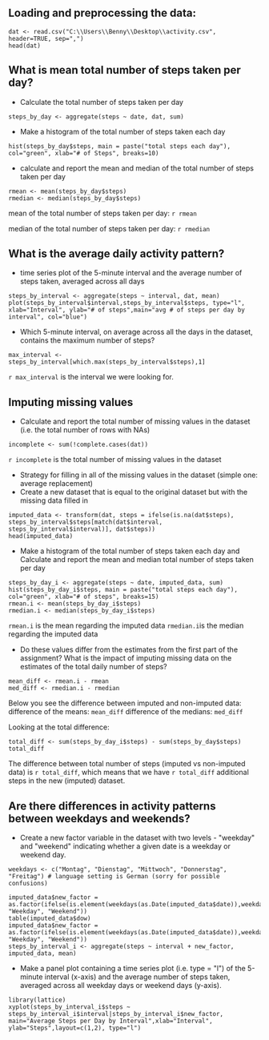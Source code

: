 

Loading and preprocessing the data:
--------------------------------------

```{r}
dat <- read.csv("C:\\Users\\Benny\\Desktop\\activity.csv", header=TRUE, sep=",")
head(dat)
```



What is mean total number of steps taken per day?
--------------------------------------------------

* Calculate the total number of steps taken per day

```{r}
steps_by_day <- aggregate(steps ~ date, dat, sum)
```



* Make a histogram of the total number of steps taken each day

```{r}
hist(steps_by_day$steps, main = paste("total steps each day"), col="green", xlab="# of Steps", breaks=10)
```



* calculate and report the mean and median of the total number of steps taken per day

```{r}
rmean <- mean(steps_by_day$steps)
rmedian <- median(steps_by_day$steps)
```


mean of the total number of steps taken per day: `r rmean`

median of the total number of steps taken per day: `r rmedian` 



What is the average daily activity pattern?
---------------------------------------------

* time series plot of the 5-minute interval and the average number of steps taken, averaged across all days

```{r}
steps_by_interval <- aggregate(steps ~ interval, dat, mean)
plot(steps_by_interval$interval,steps_by_interval$steps, type="l", xlab="Interval", ylab="# of steps",main="avg # of steps per day by interval", col="blue")
```



* Which 5-minute interval, on average across all the days in the dataset, contains the maximum number of steps?

```{r}
max_interval <- steps_by_interval[which.max(steps_by_interval$steps),1]
```

`r max_interval` is the interval we were looking for.



Imputing missing values
------------------------

* Calculate and report the total number of missing values in the dataset (i.e. the total number of rows with NAs)

```{r}
incomplete <- sum(!complete.cases(dat))
```

`r incomplete` is the total number of missing values in the dataset



* Strategy for filling in all of the missing values in the dataset (simple one: average replacement)
* Create a new dataset that is equal to the original dataset but with the missing data filled in

```{r}
imputed_data <- transform(dat, steps = ifelse(is.na(dat$steps), steps_by_interval$steps[match(dat$interval, steps_by_interval$interval)], dat$steps))
head(imputed_data)
```



* Make a histogram of the total number of steps taken each day and Calculate and report the mean and median total number of steps taken per day

```{r}
steps_by_day_i <- aggregate(steps ~ date, imputed_data, sum)
hist(steps_by_day_i$steps, main = paste("total steps each day"), col="green", xlab="# of steps", breaks=15)
rmean.i <- mean(steps_by_day_i$steps)
rmedian.i <- median(steps_by_day_i$steps)
```

`rmean.i` is the mean regarding the imputed data
`rmedian.i`is the median regarding the imputed data


* Do these values differ from the estimates from the first part of the assignment? What is the impact of imputing missing data on the estimates of the total daily number of steps?

```{r}
mean_diff <- rmean.i - rmean
med_diff <- rmedian.i - rmedian
```

Below you see the difference between imputed and non-imputed data:
difference of the means: `mean_diff`
difference of the medians: `med_diff` 


Looking at the total difference:

```{r}
total_diff <- sum(steps_by_day_i$steps) - sum(steps_by_day$steps)
total_diff
```

The difference between total number of steps (imputed vs non-imputed data) is `r total_diff`, which means that we have `r total_diff` additional steps in the new (imputed) dataset.



Are there differences in activity patterns between weekdays and weekends?
----------------------------------------------------------------------------

* Create a new factor variable in the dataset with two levels - "weekday" and "weekend" indicating whether a given date is a weekday or weekend day.

```{r}
weekdays <- c("Montag", "Dienstag", "Mittwoch", "Donnerstag", "Freitag") # language setting is German (sorry for possible confusions)

imputed_data$new_factor = as.factor(ifelse(is.element(weekdays(as.Date(imputed_data$date)),weekdays), "Weekday", "Weekend"))
table(imputed_data$dow)
imputed_data$new_factor = as.factor(ifelse(is.element(weekdays(as.Date(imputed_data$date)),weekdays), "Weekday", "Weekend"))
steps_by_interval_i <- aggregate(steps ~ interval + new_factor, imputed_data, mean)
```



* Make a panel plot containing a time series plot (i.e. type = "l") of the 5-minute interval (x-axis) and the average number of steps taken, averaged across all weekday days or weekend days (y-axis). 

```{r}
library(lattice)
xyplot(steps_by_interval_i$steps ~ steps_by_interval_i$interval|steps_by_interval_i$new_factor, main="Average Steps per Day by Interval",xlab="Interval", ylab="Steps",layout=c(1,2), type="l")
```
















